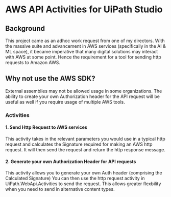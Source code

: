 # AWS API Activities for UiPath Studio
## Background
This project came as an adhoc work request from one of my directors. With the massive suite and advancement in AWS services (specifically in the AI & ML space), it became imperative that many digital solutions may interact with AWS at some point. 
Hence the requirement for a tool for sending http requests to Amazon AWS. 

## Why not use the AWS SDK?
External assemblies may not be allowed usage in some organizations. The ability to create your own Authorization header for the API request will be useful as well if you require usage of multiple AWS tools.


### Activities
#### 1. Send Http Request to AWS services 
This activity takes in the relevant parameters you would use in a typical http request and calculates the Signature required for making an AWS http request.
It will then send the request and return the http response message.

#### 2. Generate your own Authorization Header for API requests
This activity allows you to generate your own Auth header (comprising the Calculated Signature) 
You can then use the http request activity in UiPath.WebApi.Activities to send the request. 
This allows greater flexbility when you need to send in alternative content types.
